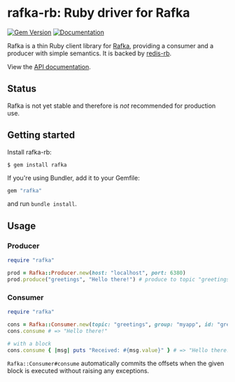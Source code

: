 rafka-rb: Ruby driver for Rafka
===============================================================================
[![Gem Version](https://badge.fury.io/rb/rafka.svg)](https://badge.fury.io/rb/rafka-rb)
[![Documentation](http://img.shields.io/badge/yard-docs-blue.svg)](http://www.rubydoc.info/github/skroutz/rafka-rb)

Rafka is a thin Ruby client library for [Rafka](https://github.com/skroutz/rafka),
providing a consumer and a producer with simple semantics. It is backed by
[redis-rb](https://github.com/redis/redis-rb).

View the [API documentation](http://www.rubydoc.info/github/skroutz/rafka-rb).

Status
-------------------------------------------------------------------------------

Rafka is not yet stable and therefore is _not_ recommended for production use.









Getting started
-------------------------------------------------------------------------------
Install rafka-rb:

```shell
$ gem install rafka
```

If you're using Bundler, add it to your Gemfile:
```ruby
gem "rafka"
```
and run `bundle install`.







Usage
-------------------------------------------------------------------------------

### Producer

```ruby
require "rafka"

prod = Rafka::Producer.new(host: "localhost", port: 6380)
prod.produce("greetings", "Hello there!") # produce to topic "greetings"
```




### Consumer

```ruby
require "rafka"

cons = Rafka::Consumer.new(topic: "greetings", group: "myapp", id: "greeter1")
cons.consume # => "Hello there!"

# with a block
cons.consume { |msg| puts "Received: #{msg.value}" } # => "Hello there!"
```

`Rafka::Consumer#consume` automatically commits the offsets when the given block
is executed without raising any exceptions.
